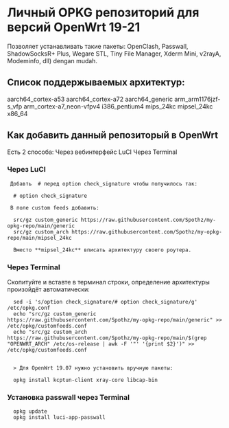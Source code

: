 # Личный OPKG репозиторий для версий OpenWrt 19-21
Позволяет устанавливать такие пакеты: OpenClash, Passwall, ShadowSocksR+ Plus, Wegare STL, Tiny File Manager, Xderm Mini, v2rayA, Modeminfo, dll) dengan mudah.


## Список поддержываемых архитектур:

aarch64_cortex-a53
aarch64_cortex-a72
aarch64_generic
arm_arm1176jzf-s_vfp
arm_cortex-a7_neon-vfpv4
i386_pentium4
mips_24kc
mipsel_24kc
x86_64


## Как добавить данный репозиторый в OpenWrt
Есть 2 способа:
Через вебинтерфейс LuCI
Через Terminal


### Через LuCI
     Добавть  # перед option check_signature чтобы получилось так:
  
      # option check_signature

     В поле custom feeds добавить:

      src/gz custom_generic https://raw.githubusercontent.com/Spothz/my-opkg-repo/main/generic
      src/gz custom_arch https://raw.githubusercontent.com/Spothz/my-opkg-repo/main/mipsel_24kc
    
      Вместо **mipsel_24kc** вписать архитектуру своего роутера.
 
### Через Terminal
  Скопитуйте и вставте в терминал строки, определение архитектуры произойдёт автоматически:
      
      sed -i 's/option check_signature/# option check_signature/g' /etc/opkg.conf
      echo "src/gz custom_generic https://raw.githubusercontent.com/Spothz/my-opkg-repo/main/generic" >> /etc/opkg/customfeeds.conf
      echo "src/gz custom_arch https://raw.githubusercontent.com/Spothz/my-opkg-repo/main/$(grep "OPENWRT_ARCH" /etc/os-release | awk -F '"' '{print $2}')" >> /etc/opkg/customfeeds.conf
      

      > Для OpenWrt 19.07 нужно установить вручную пакеты:
      
      opkg install kcptun-client xray-core libcap-bin
 
### Установка passwall через Terminal
  
      opkg update
      opkg install luci-app-passwall
      
